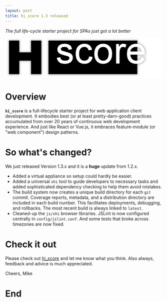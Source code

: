 ```yaml
---
layout: post
title: hi_score 1.3 released
---
```

*The full life-cycle starter project for SPAs just got a lot better*

![hi_score][01]

# Overview
**`hi_score`** is a full-lifecycle starter project for web application client development. It embodies best (or at least pretty-darn-good) practices accumulated from over 20 years of continuous web development experience. And just like React or Vue.js, it embraces feature-module (or "web component") design patterns.

# So what's changed?
We just released Version 1.3.x and it is a **huge** update from 1.2.x.

- Added a virtual appliance so setup could hardly be easier.
- Added a universal `xhi` tool to guide developers to necessary tasks and added sophisticated dependency checking to help them avoid mistakes.
- The build system now creates a unique build directory for each `git` commit. Coverage reports, metadata, and a distribution directory are included in each build number. This facilitates deployments, debugging, and rollbacks. The most recent build is always linked to `latest`.
- Cleaned-up the `js/xhi` browser libraries. JSLint is now configured centrally in `config/jslint.conf`. And some tests that broke across timezones are now fixed.

# Check it out
Please check out [hi_score][10] and let me know what you think. Also always, feedback and advice is much appreciated.

Cheers, Mike

# End

[01]:/images/2017-03-01-hi_score.png
[10]:https://github.com/mmikowski/hi_score/blob/master/README.md
